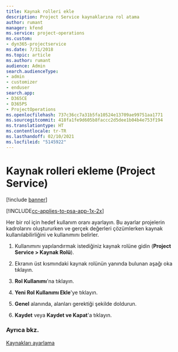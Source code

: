 ```yaml
---
title: Kaynak rolleri ekle
description: Project Service kaynaklarına rol atama
author: rumant
manager: kfend
ms.service: project-operations
ms.custom:
- dyn365-projectservice
ms.date: 7/31/2018
ms.topic: article
ms.author: rumant
audience: Admin
search.audienceType:
- admin
- customizer
- enduser
search.app:
- D365CE
- D365PS
- ProjectOperations
ms.openlocfilehash: 737c36cc7a31b5fa10524e13709ae99751aa1771
ms.sourcegitcommit: 418fa1fe9d605b8faccc2d5dee1b04b4e753f194
ms.translationtype: HT
ms.contentlocale: tr-TR
ms.lasthandoff: 02/10/2021
ms.locfileid: "5145922"
---
```

# <a name="add-resource-roles-project-service"></a>Kaynak rolleri ekleme (Project Service)

[!include [banner](../includes/psa-now-project-operations.md)]

[!INCLUDE[cc-applies-to-psa-app-1x-2x](../includes/cc-applies-to-psa-app-1x-2x.md)]

Her bir rol için hedef kullanım oranı ayarlayın. Bu ayarlar projelerin kadrolarını oluştururken ve gerçek değerleri çözümlerken kaynak kullanılabilirliğini ve kullanımını belirler.  
  
1.  Kullanımını yapılandırmak istediğiniz kaynak rolüne gidin (**Project Service > Kaynak Rolü**).  
  
2.  Ekranın üst kısmındaki kaynak rolünün yanında bulunan aşağı oka tıklayın.  
  
3.  **Rol Kullanımı**'na tıklayın.  
  
4.  **Yeni Rol Kullanımı Ekle**'ye tıklayın.  
  
5.  **Genel** alanında, alanları gerektiği şekilde doldurun.  
  
6.  **Kaydet** veya **Kaydet ve Kapat**'a tıklayın.  
  
### <a name="see-also"></a>Ayrıca bkz.  
 [Kaynakları ayarlama](../psa/set-up-resources.md)
